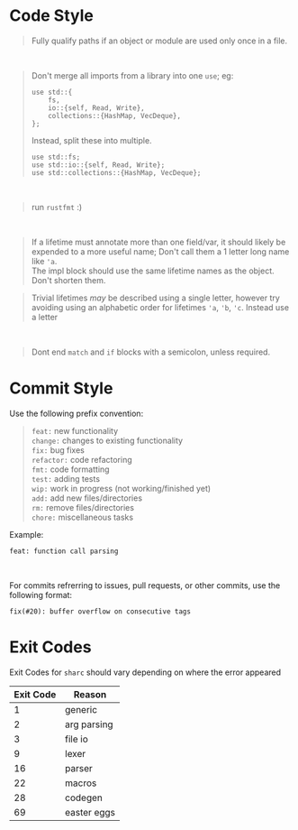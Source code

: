 # Code Style
> Fully qualify paths if an object or module are used only once in a file.  
<br>
  
> Don't merge all imports from a library into one `use`; eg:
> ```
> use std::{
>     fs,
>     io::{self, Read, Write},
>     collections::{HashMap, VecDeque},
> };
> ```
> Instead, split these into multiple.
> ```
> use std::fs;
> use std::io::{self, Read, Write};
> use std::collections::{HashMap, VecDeque};
> ```
<br>

> run `rustfmt` :)
<br>

> If a lifetime must annotate more than one field/var, it should likely be expended to a more useful name;
> Don't call them a 1 letter long name like `'a`.  
> The impl block should use the same lifetime names as the object. Don't shorten them.

> Trivial lifetimes *may* be described using a single letter, however try avoiding using an alphabetic order for lifetimes
> `'a`, `'b`, `'c`. Instead use a letter 
<br>

> Dont end `match` and `if` blocks with a semicolon, unless required.

# Commit Style
Use the following prefix convention:  
> `feat:` new functionality  
> `change:` changes to existing functionality  
> `fix:` bug fixes  
> `refactor:` code refactoring  
> `fmt:` code formatting  
> `test:` adding tests  
> `wip:` work in progress (not working/finished yet)  
> `add:` add new files/directories  
> `rm:` remove files/directories  
> `chore:` miscellaneous tasks  

Example:
```
feat: function call parsing
```
<br>

For commits refrerring to issues, pull requests, or other commits, use the following format:
```
fix(#20): buffer overflow on consecutive tags
```


# Exit Codes
Exit Codes for `sharc` should vary depending on where the error appeared

|Exit Code  |  Reason      |
|-----------|--------------|
|    1      |  generic     |
|    2      |  arg parsing |
|    3      |  file io     |
|    9      |  lexer       |
|    16     |  parser      |
|    22     |  macros      |
|    28     |  codegen     |
|    69     |  easter eggs |
